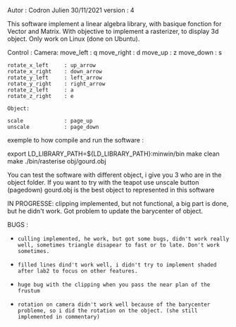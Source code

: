 Autor : Codron Julien 30/11/2021
version : 4

This software implement a linear algebra library, with basique fonction for Vector and Matrix. With objective to implement a rasterizer, to display 3d object.
Only work on Linux (done on Ubuntu).

Control : 
    Camera:
    move_left  : q
    move_right : d
    move_up    : z
    move_down  : s

    rotate_x_left     : up_arrow
    rotate_x_right    : down_arrow
    rotate_y_left     : left_arrow
    rotate_y_right    : right_arrow
    rotate_z_left     : a
    rotate_z_right    : e

    Object:

    scale             : page_up
    unscale           : page_down


exemple to how compile and run the software :

export LD_LIBRARY_PATH=${LD_LIBRARY_PATH}:minwin/bin
make clean
make
./bin/rasterise
obj/gourd.obj


You can test the software with different object, i give you 3 who are in the object folder. If you want to try with the teapot use unscale button (pagedown)
gourd.obj is the best object to represented in this software

IN PROGRESSE:
    clipping implemented, but not functional, a big part is done, but he didn't work. Got problem to update the barycenter of object.    

BUGS : 
 -     culling implemented, he work, but got some bugs, didn't work really well, sometimes triangle disapear to fast or to late. Don't work sometimes.
 -     filled lines dind't work well, i didn't try to implement shaded after lab2 to focus on other features. 
 -     huge bug with the clipping when you pass the near plan of the frustum
 -     rotation on camera didn't work well because of the barycenter probleme, so i did the rotation on the object. (she still implemented in commentary)



